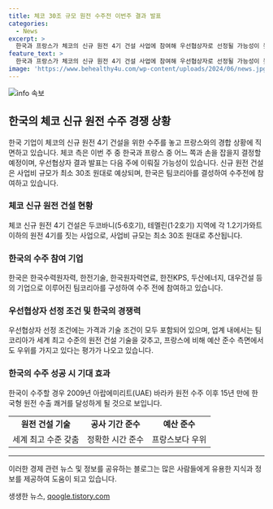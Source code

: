 ```yaml
---
title: 체코 30조 규모 원전 수주전 이번주 결과 발표
categories:
  - News
excerpt: >
  한국과 프랑스가 체코의 신규 원전 4기 건설 사업에 참여해 우선협상자로 선정될 가능성이 높아졌다. 체코는 다음 주에 우선협상자 발표할 예정이며, 사업비는 최소 30조 원으로 추산된다. 한국은 팀코리아를 결성하여 수주전에 적극 참여하고 있으며, 우선협상자 선정에는 가격과 기술 조건이 고려된다. 한국의 수주 성공 시, 2009년 이후 15년 만에 한국형 원전 수출 쾌거를 이룰 전망이다. 업계에서는 한국이 기술과 예산 측면에서 우위를 점하고 있지만, 정부 간 관계 등의 변수로 최종 결과 발표를 기다려야 한다는 분위기다.
feature_text: >
  한국과 프랑스가 체코의 신규 원전 4기 건설 사업에 참여해 우선협상자로 선정될 가능성이 높아졌다. 체코는 다음 주에 우선협상자 발표할 예정이며, 사업비는 최소 30조 원으로 추산된다. 한국은 팀코리아를 결성하여 수주전에 적극 참여하고 있으며, 우선협상자 선정에는 가격과 기술 조건이 고려된다. 한국의 수주 성공 시, 2009년 이후 15년 만에 한국형 원전 수출 쾌거를 이룰 전망이다. 업계에서는 한국이 기술과 예산 측면에서 우위를 점하고 있지만, 정부 간 관계 등의 변수로 최종 결과 발표를 기다려야 한다는 분위기다.
image: 'https://www.behealthy4u.com/wp-content/uploads/2024/06/news.jpg'
---
```


<p><img src="https://www.behealthy4u.com/wp-content/uploads/2024/06/news.jpg" alt="info 속보" /></p>

<h2 data-ke-size="size26">한국의 체코 신규 원전 수주 경쟁 상황</h2>

<p data-ke-size="size16">한국 기업이 체코의 신규 원전 4기 건설을 위한 수주를 놓고 프랑스와의 경합 상황에 직면하고 있습니다. 체코 측은 이번 주 중 한국과 프랑스 중 어느 쪽과 손을 잡을지 결정할 예정이며, 우선협상자 결과 발표는 다음 주에 이뤄질 가능성이 있습니다. 신규 원전 건설은 사업비 규모가 최소 30조 원대로 예상되며, 한국은 팀코리아를 결성하여 수주전에 참여하고 있습니다.</p>

<h3>체코 신규 원전 건설 현황</h3>

<p data-ke-size="size16">체코 신규 원전 4기 건설은 두코바니(5·6호기), 테멜린(1·2호기) 지역에 각 1.2기가와트 이하의 원전 4기를 짓는 사업으로, 사업비 규모는 최소 30조 원대로 추산됩니다. </p>

<h3>한국의 수주 참여 기업</h3>

<p data-ke-size="size16">한국은 한국수력원자력, 한전기술, 한국원자력연료, 한전KPS, 두산에너지, 대우건설 등의 기업으로 이루어진 팀코리아를 구성하여 수주 전에 참여하고 있습니다. </p>

<h3>우선협상자 선정 조건 및 한국의 경쟁력</h3>

<p data-ke-size="size16">우선협상자 선정 조건에는 가격과 기술 조건이 모두 포함되어 있으며, 업계 내에서는 팀코리아가 세계 최고 수준의 원전 건설 기술을 갖추고, 프랑스에 비해 예산 준수 측면에서도 우위를 가지고 있다는 평가가 나오고 있습니다. </p>

<h3>한국의 수주 성공 시 기대 효과</h3>

<p data-ke-size="size16">한국이 수주할 경우 2009년 아랍에미리트(UAE) 바라카 원전 수주 이후 15년 만에 한국형 원전 수출 쾌거를 달성하게 될 것으로 보입니다. </p>

<table>
    <tr>
        <td style="text-align: center; height: 17px;"><b>원전 건설 기술</b></td>
        <td style="text-align: center; height: 17px;"><b>공사 기간 준수</b></td>
        <td style="text-align: center; height: 17px;"><b>예산 준수</b></td>
    </tr>
    <tr>
        <td style="text-align: center; height: 17px;">세계 최고 수준 갖춤</td>
        <td style="text-align: center; height: 17px;">정확한 시간 준수</td>
        <td style="text-align: center; height: 17px;">프랑스보다 우위</td>
    </tr>
</table>

<hr>

<p>이러한 경제 관련 뉴스 및 정보를 공유하는 블로그는 많은 사람들에게 유용한 지식과 정보를 제공하여 도움이 되고 있습니다.</p>
생생한 뉴스, <a href="https://qoogle.tistory.com" rel="dofollow">qoogle.tistory.com</a>


